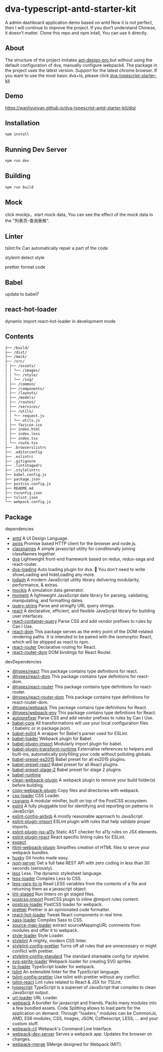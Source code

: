 # dva-typescript-antd-starter-kit

A admin dashboard application demo based on antd
Now it is not perfect, then I will continue to improve the project. 
If you don’t understand Chinese, it doesn’t matter. Clone this repo and npm intall, You can use it directly.

## About
The structure of the project imitates [ant-design-pro](https://github.com/ant-design/ant-design-pro),but without using the default configuration of dva, manually configure webpack4. The package in the project uses the latest version. Support for the latest chrome browser. If you want to use the most basic dva+ts, please click [dva-typescript-starter-kit](https://github.com/wanliyunyan/dva-typescript-starter-kit)

## Demo
https://wanliyunyan.github.io/dva-typescript-antd-starter-kit/dist

## Installation

```bash
npm install
```

## Running Dev Server

```bash
npm run dev
```

## Building

```bash
npm run build
```

## Mock
click mockjs，start mock data, You can see the effect of the mock data in the "列表页-查询表格".

## Linter
tslint:fix Can automatically repair a part of the code  

styleint detect style 

prettier format code

## Babel
update to babel7

## react-hot-loader
dynamic import react-hot-loader in development mode

## Contents

```bash
├── /build/                   
├── /dist/     
├── /mock/      
├── /src/              
│ ├── /assets/        
│ │ └── /images/       
│ │ └── /style/        
│ │ └── /svg/          
│ ├── /common/        
│ ├── /components/     
│ ├── /layouts/        
│ ├── /models/         
│ ├── /routes/         
│ ├── /services/       
│ ├── /utils/          
│ │ └── request.js     
│ │ └── utils.js 
│ ├── favicon.ico      
│ ├── index.html       
│ ├── index.less       
│ ├── index.tsx        
│ └── route.tsx 
├── .browserslistrc      
├── .editorconfig     
├── .eslintrc          
├── .gitignore  
├── .lintstagedrc     
├── .stylelintrc       
├── babel.config.js  
├── package.json       
├── postcss.config.js  
├── README.md  
├── tsconfig.json      
├── tslint.json        
└── webpack.config.js  
```

## Package
dependencies
-   [antd](https://github.com/ant-design/ant-design) A UI Design Language.
-   [axios](https://github.com/axios/axios) Promise based HTTP client for the browser and node.js.
-   [classnames](https://github.com/JedWatson/classnames) A simple javascript utility for conditionally joining classNames together.
-   [dva](https://github.com/dvajs/dva) Lightweight front-end framework based on redux, redux-saga and react-router.
-   [dva-loading](https://github.com/dvajs/dva/tree/master/packages/dva-loading) Auto loading plugin for dva. 👏 You don't need to write showLoading and hideLoading any more.
-   [lodash](https://github.com/lodash/lodash) A modern JavaScript utility library delivering modularity, performance, & extras.
-   [mockjs](https://github.com/nuysoft/Mock) A simulation data generator.
-   [moment](https://github.com/moment/moment) A lightweight JavaScript date library for parsing, validating, manipulating, and formatting dates.
-   [query-string](https://github.com/sindresorhus/query-string) Parse and stringify URL query strings.
-   [react](https://github.com/facebook/react) A declarative, efficient, and flexible JavaScript library for building user interfaces.
-   [react-container-query](https://github.com/d6u/react-container-query) Parse CSS and add vendor prefixes to rules by Can I Use.
-   [react-dom](https://github.com/facebook/react) This package serves as the entry point of the DOM-related rendering paths. It is intended to be paired with the isomorphic React, which will be shipped as react to npm.
-   [react-router](https://github.com/ReactTraining/react-router) Declarative routing for React.
-   [react-router-dom](https://github.com/ReactTraining/react-router/tree/master/packages/react-router-dom) DOM bindings for React Router.

devDependencies
-   [@types/react](https://github.com/DefinitelyTyped/DefinitelyTyped) This package contains type definitions for react.
-   [@types/react-dom](https://github.com/DefinitelyTyped/DefinitelyTyped) This package contains type definitions for react-dom.
-   [@types/react-router](https://github.com/DefinitelyTyped/DefinitelyTyped) This package contains type definitions for react-router.
-   [@types/react-router-dom](https://github.com/DefinitelyTyped/DefinitelyTyped) This package contains type definitions for react-router-dom.
-   [@types/webpack](https://github.com/DefinitelyTyped/DefinitelyTyped) This package contains type definitions for React.
-   [@types/webpack-env](https://github.com/DefinitelyTyped/DefinitelyTyped) This package contains type definitions for React.
-   [autoprefixer](https://github.com/postcss/autoprefixer) Parse CSS and add vendor prefixes to rules by Can I Use.
-   [babel-core](https://github.com/babel/babel/tree/master/packages/babel-core) All transformations will use your local configuration files (.babelrc or in package.json).
-   [babel-eslint](https://github.com/babel/babel-eslint) A wrapper for Babel's parser used for ESLint.
-   [babel-loader](https://github.com/babel/babel-loader) Webpack plugin for Babel.
-   [babel-plugin-import](https://github.com/ant-design/babel-plugin-import) Modularly import plugin for babel.
-   [babel-plugin-transform-runtime](https://github.com/jakwuh/babel-plugin-transform-runtime) Externalise references to helpers and built-ins, automatically polyfilling your code without polluting globals.
-   [babel-preset-es2015](https://github.com/babel/babel/tree/master/packages/babel-preset-es2015) Babel preset for all es2015 plugins.
-   [babel-preset-react](https://github.com/babel/babel/tree/master/packages/babel-preset-react) Babel preset for all React plugins.
-   [babel-preset-stage-2](https://github.com/babel/babel/tree/master/packages/babel-preset-stage-2) Babel preset for stage 2 plugins.
-   [babel-runtime](https://github.com/babel/babel/tree/master/packages/babel-runtime) 
-   [clean-webpack-plugin](https://github.com/johnagan/clean-webpack-plugin) A webpack plugin to remove your build folder(s) before building.
-   [copy-webpack-plugin](https://github.com/webpack-contrib/copy-webpack-plugin) Copy files and directories with webpack.
-   [css-loader](https://github.com/webpack-contrib/css-loader) CSS Loader.
-   [cssnano](https://github.com/ben-eb/cssnano) A modular minifier, built on top of the PostCSS ecosystem. 
-   [eslint](https://github.com/eslint/eslint) A fully pluggable tool for identifying and reporting on patterns in JavaScript.
-   [eslint-config-airbnb](https://github.com/airbnb/javascript) A mostly reasonable approach to JavaScript.
-   [eslint-plugin-import](https://github.com/benmosher/eslint-plugin-import) ESLint plugin with rules that help validate proper imports.
-   [eslint-plugin-jsx-a11y](https://github.com/evcohen/eslint-plugin-jsx-a11y) Static AST checker for a11y rules on JSX elements.
-   [eslint-plugin-react](https://github.com/yannickcr/eslint-plugin-react) React specific linting rules for ESLint.
-   [expect](https://github.com/facebook/jest) 
-   [html-webpack-plugin](https://github.com/jantimon/html-webpack-plugin) Simplifies creation of HTML files to serve your webpack bundles.
-   [husky](https://github.com/typicode/husky) Git hooks made easy.
-   [json-server](https://github.com/typicode/json-server) Get a full fake REST API with zero coding in less than 30 seconds (seriously).
-   [less](https://github.com/less/less.js) Less. The dynamic stylesheet language.
-   [less-loader](https://github.com/webpack-contrib/less-loader) Compiles Less to CSS.
-   [less-vars-to-js](https://github.com/michaeltaranto/less-vars-to-js) Read LESS variables from the contents of a file and returning them as a javascript object.
-   [lint-staged](https://github.com/okonet/lint-staged) Run linters on git staged files.
-   [postcss-import](https://github.com/postcss/postcss-import) PostCSS plugin to inline @import rules content.
-   [postcss-loader](https://github.com/postcss/postcss-loader) PostCSS loader for webpack.
-   [prettier](https://github.com/prettier/prettier) Prettier is an opinionated code formatter.
-   [react-hot-loader](https://github.com/gaearon/react-hot-loader) Tweak React components in real time.
-   [sass-loader](https://github.com/webpack-contrib/sass-loader) Compiles Sass to CSS.
-   [source-map-loader](https://github.com/webpack-contrib/source-map-loader) extract sourceMappingURL comments from modules and offer it to webpack.
-   [style-loader](https://github.com/webpack-contrib/style-loader) Style Loader.
-   [stylelint](https://github.com/stylelint/stylelint) A mighty, modern CSS linter.
-   [stylelint-config-prettier](https://github.com/shannonmoeller/stylelint-config-prettier) Turns off all rules that are unnecessary or might conflict with prettier.
-   [stylelint-config-standard](https://github.com/stylelint/stylelint-config-standard) The standard shareable config for stylelint.
-   [svg-sprite-loader](https://github.com/kisenka/svg-sprite-loader) Webpack loader for creating SVG sprites.
-   [ts-loader](https://github.com/TypeStrong/ts-loader) TypeScript loader for webpack.
-   [tslint](https://github.com/palantir/tslint) An extensible linter for the TypeScript language.
-   [tslint-config-prettier](https://github.com/alexjoverm/tslint-config-prettier) Use tslint with prettier without any conflict.
-   [tslint-react](https://github.com/palantir/tslint-react) Lint rules related to React & JSX for TSLint.
-   [typescript](https://github.com/Microsoft/TypeScript) TypeScript is a superset of JavaScript that compiles to clean JavaScript output. 
-   [url-loader](https://github.com/webpack-contrib/url-loader) URL Loader.
-   [webpack](https://github.com/webpack/webpack) A bundler for javascript and friends. Packs many modules into a few bundled assets. Code Splitting allows to load parts for the application on demand. Through "loaders," modules can be CommonJs, AMD, ES6 modules, CSS, Images, JSON, Coffeescript, LESS, ... and your custom stuff.
-   [webpack-cli](https://github.com/webpack/webpack-cli) Webpack's Command Line Interface.
-   [webpack-dev-server](https://github.com/webpack/webpack-dev-server) Serves a webpack app. Updates the browser on changes.
-   [webpack-merge](https://github.com/survivejs/webpack-merge) SMerge designed for Webpack (MIT).
